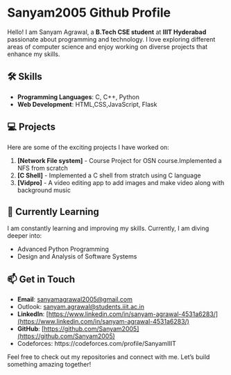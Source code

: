# Sanyam2005 Github Profile

Hello! I am Sanyam Agrawal, a **B.Tech CSE student** at **IIIT Hyderabad** passionate about programming and technology. I love exploring different areas of computer science and enjoy working on diverse projects that enhance my skills.

## 🛠️ Skills

- **Programming Languages**: C, C++, Python
- **Web Development**: HTML,CSS,JavaScript, Flask

## 💻 Projects

Here are some of the exciting projects I have worked on:

1. **[Network File system]** - Course Project for OSN course.Implemented a NFS from scratch
2. **[C Shell]** - Implemented a C shell from stratch using C language
3. **[Vidpro]** - A video editing app to add images and make video along with background music

## 🌱 Currently Learning

I am constantly learning and improving my skills. Currently, I am diving deeper into:

- Advanced Python Programming
- Design and Analysis of Software Systems

## 📫 Get in Touch

- **Email**: [sanyamagrawal2005@gmail.com](mailto\:sanyamagrawal2005@gmail.com)
- Outlook: [sanyam.agrawal@students.iiit.ac.in](mailto\:sanyam.agrawal@students.iiit.ac.in)
- **LinkedIn**: [https://www.linkedin.com/in/sanyam-agrawal-4531a6283/](https://www.linkedin.com/in/sanyam-agrawal-4531a6283/)
- **GitHub**: [https://github.com/Sanyam2005](https://github.com/Sanyam2005)
- Codeforces: https\://codeforces.com/profile/SanyamIIIT

Feel free to check out my repositories and connect with me. Let’s build something amazing together!

